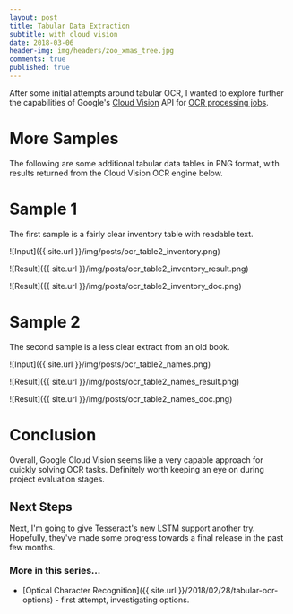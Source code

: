```yaml
---
layout: post
title: Tabular Data Extraction 
subtitle: with cloud vision
date: 2018-03-06
header-img: img/headers/zoo_xmas_tree.jpg
comments: true
published: true
---
```


After some initial attempts around tabular OCR, I wanted to explore further the capabilities of Google's [Cloud Vision](https://cloud.google.com/vision/) API for [OCR processing jobs](https://cloud.google.com/vision/docs/ocr).

# More Samples

The following are some additional tabular data tables in PNG format, with results returned from the Cloud Vision OCR engine below.

# Sample 1

The first sample is a fairly clear inventory table with readable text.

![Input]({{ site.url }}/img/posts/ocr_table2_inventory.png)

![Result]({{ site.url }}/img/posts/ocr_table2_inventory_result.png)

![Result]({{ site.url }}/img/posts/ocr_table2_inventory_doc.png)

# Sample 2

The second sample is a less clear extract from an old book.

![Input]({{ site.url }}/img/posts/ocr_table2_names.png)

![Result]({{ site.url }}/img/posts/ocr_table2_names_result.png)

![Result]({{ site.url }}/img/posts/ocr_table2_names_doc.png)


# Conclusion
Overall, Google Cloud Vision seems like a very capable approach for quickly solving OCR tasks.  Definitely worth keeping an eye on during project evaluation stages.

## Next Steps
Next, I'm going to give Tesseract's new LSTM support another try.  Hopefully, they've made some progress towards a final release in the past few months. 

### More in this series...
* [Optical Character Recognition]({{ site.url }}/2018/02/28/tabular-ocr-options) - first attempt, investigating options.
